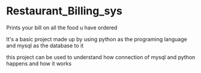 # Restaurant_Billing_sys

Prints your bill on all the food u have ordered 

It's a basic project made up by using python as the programing language and mysql as the database to it 

this project can be used to understand how connection of mysql and python happens and how it works 


